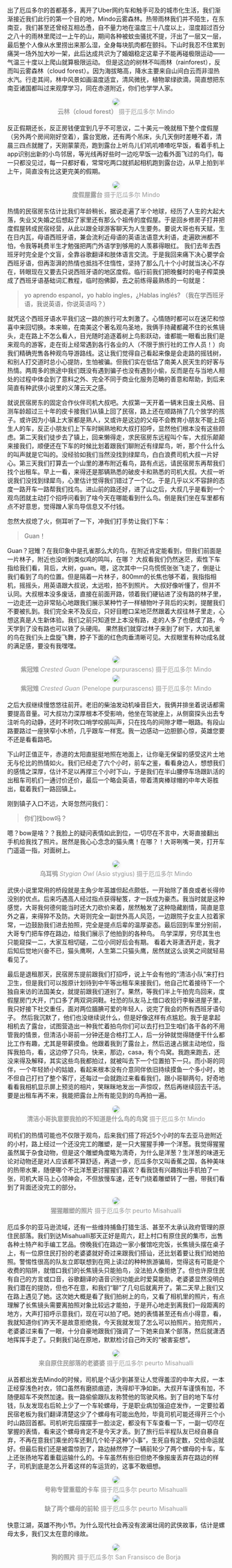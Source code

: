 <style>
    .figureBlock
    {
            display: inline-block;
            color: #999;
            padding: 4px
    }
    img
    {
        border-radius: 10px;
        box-shadow: 0 2px 4px 0 rgba(34,36,38,.12),0 2px 10px 0 rgba(34,36,38,.08);
    }
</style>
<!-- 南美初体验 二 观鸟江湖，人均藏龙卧虎 -->

出了厄瓜多尔的首都基多，离开了Uber网约车和触手可及的城市化生活，我们渐渐接近我们此行的第一个目的地，Mindo云雾森林。热带雨林我们并不陌生，在东南亚，我们甚至还曾经互相怂恿，自不量力地在温度三十八度以上，湿度超过百分之八十的雨林里爬过一上午的山，期间各种被蚊虫骚扰不提，汗出了一层又一层，最后整个人像从水里捞出来那么湿，全身每块肌肉都在颤抖。下山时我忍不住累到痛哭一场外加大吵一架，此后达成共识为了婚姻稳定这辈子不能再碰极限运动——气温三十度以上爬山就算极限运动。
但是这边的树林不叫雨林（rainforest），反而叫云雾森林（cloud forest）。因为海拔略高，降水主要来自山间白云而非湿热水汽。行走其间，林中风景如画温度适宜，清风微抚，植物翠绿欲滴，简直想把东南亚诸国都叫过来观摩学习，同在赤道附近，你们也学学人家。

<center>
    <img src="/2023-09-06_17-26_0344.jpg"><br>
    <div class="figureBlock">
        <b>云林（cloud forest）</b>  摄于厄瓜多尔 Mindo
    </div><br>
</center>

反正假期还长，反正房钱便宜到几乎不可思议，二十美元一晚就租下整个度假屋（另外两个房间刚好空着），露台宽敞，还有两个吊床，头几天倒时差睡不着，清晨三四点就醒了，天刚蒙蒙亮，跑到露台上听鸟儿们叽叽喳喳吃早饭，看着手机上app识别出新的小鸟邻居，等光线再好些时一边吃早饭一边看外面飞过的鸟们，每一只都没见过，每一只都好看，常常吃两口就抓起相机跑到露台边，从早上拍到半上午，简直没有比这更完美的假期。

<center>
    <img src="/IMG_20230904_134733.jpg"><br>
    <div class="figureBlock">
        <b>度假屋露台</b>  摄于厄瓜多尔 Mindo
    </div><br>
</center>

热情的民宿房东估计比我们年龄稍长，据说走遍了半个地球，经历了人生的大起大落，失业又失婚之后想起了家里还有那么个祖传的度假屋。于是回乡修房子打井把度假屋转成民宿经营，从此以跟全球游客聊天为人生要务。要说大哥也有天赋，生在日内瓦，母语西班牙语，兼会流利近母语的英语法语意大利语，走遍欧洲都不怕，令我等耗费半生才勉强把两门外语学到够用的人羡慕得眼红。
我们去年去西班牙时完全是个文盲，全靠谷歌翻译和肢体语言交流。于是我回来痛下决心要学会西班牙语，但再澎湃的热情也抵挡不住惰性，坚持了那么几十个小时就当决心不存在，转眼现在又要去只说西班牙语的地区度假。临行前我们把晚餐时的电子榨菜换成了西班牙语基础词汇教程，临时抱佛脚，去之前练得最熟练的一句就是：
>yo aprendo espanol，yo hablo ingles，¿Hablas inglés?  （我在学西班牙语，我说英语，你说英语吗？）

就凭这个西班牙语水平我们这一路的旅行可太刺激了。心情随时都可以在迷茫和惊喜中来回切换。本来嘛，在南美这个著名观鸟圣地，我俩手持藏都藏不住的长焦镜头，走在路上不怎么看人，目光随时追逐着树上鸟影跃动，谁都能一眼看出我们是来观鸟的游客，走在街上经常遇到各行各业的人（不限于旅行社的工作人员！）向我们精确兜售各种观鸟导游路线。这让我们觉得自己看起来像是会走路的摇钱树，和别人打交道时总小心提防，生怕被骗。但我们实在低估了南美人民天生的好客与热情。两周多的旅途中我们既没有遇到骗子也没有遇到小偷，反而是在与当地人相处的过程中体会到了意料之外、完全不同于商业化服务范畴的善意和帮助，到后来简直有种武侠小说里的义薄云天之感。

就说民宿房东的固定合作伙伴司机大叔吧。大叔第一天开着一辆末日废土风格、目测车龄超过三十年的皮卡接我们从镇上回了民宿，路上还在顺路捎了几个放学的孩子。或许因为小镇上大家都是熟人，又或许是这边的父母不会教育小朋友不能上陌生人的车，反正小朋友们上下车时娴熟地和大叔打招呼，显然他们根本没有这些顾虑。第二天我们徒步去了镇上，回来懒得走，求民宿房东远程叫个车，大叔乐颠颠来接我们，顺便还在下车的时候比划着跟我们聊附近有绿犀鸟，听，那个什么什么的叫声就是它叫的。没经验如我们当然没找到绿犀鸟，白白浪费司机大叔一片好心。第三天我们打算去一个山里的瀑布附近看鸟，路有点远，请民宿房东再帮我们找个出租车。早上一看，来得还是那辆熟悉的破皮卡和熟悉的司机大叔。大叔一听说我们没找到绿犀鸟，心里估计觉得我们错过了一个亿。于是几乎以义不容辞的态度一路开车一路帮我们找鸟。进山前的路还好，进了山之后，大叔几乎是看到一个观鸟团就主动打个招呼问看到了啥今天在哪能看到什么鸟。倒是我们坐在车里都有点不好意思，觉得蹭人家鸟导信息又不付钱。

忽然大叔熄了火，侧耳听了一下，冲我们打手势让我们下车：

>Guan！

Guan？冠雉？在我印象中是孔雀那么大的鸟，在附近肯定能看到，但我们前面是一片林子，附近也没听到类似鸡的鸣叫，在哪？
大叔看我们仍然迷茫，索性下车指给我们看，背后，大树，guan。嗯，这次其中一只鸟慌慌张张飞走了，倒是让我们看到了鸟的位置。但是隔着一片林子，800mm的长焦也够不着，我指指相机，摇摇头，用英语跟大叔说，太远啦，拍不到照片。
大叔好像听懂了，但并不认同。大叔根本没多废话，直接在前面开路，领着我们硬钻进了没有路的林子里，一边走还一边非常贴心地跟我们展示某种竹子一样植物叶子背后的尖刺，提醒我们不要被扎到。我们完全来不及反应，只好目瞪口呆地茫然跟着大叔往林子里走，心想这真是人生新体验。我们之前只知道世上本没有路，走的人多了也便成了路，今天学到了没有路也可以铁了头硬闯。
果然我们就穿过林子来到了树下，大如孔雀的鸟在我们头上盘旋飞舞，脖子下面的红色肉垂清晰可见。大叔眼里有种功成名就的满足感，要没有我嘿嘿。

<center>
    <img src="/2023-09-06_08-48_9836_Crested Guan 紫冠雉.jpg"><br>
    <div class="figureBlock">
        <b>紫冠雉</b> <i>Crested Guan</i> (Penelope purpurascens) 摄于厄瓜多尔 Mindo
    </div><br>
</center>

<center>
    <img src="/2023-09-06_08-48_9876_Crested Guan 紫冠雉.jpg"><br>
    <div class="figureBlock">
        <b>紫冠雉</b> <i>Crested Guan</i> (Penelope purpurascens) 摄于厄瓜多尔 Mindo
    </div><br>
</center>

之后大叔继续慢悠悠往前开。老旧的柴油发动机噪音巨大，我俩并排坐着说话都需要提高音量。可大叔功力深厚根本不受影响，他坐在驾驶座上，从侧窗探头出去专注听鸟的动静，还时不时吹口哨学咬鹃叫声，只在找鸟的间隙才瞟一眼路。有段山路要路过一座狭窄小木桥，几乎跟车一样宽。我一边感动一边胆颤心惊，英雄您要不还是看看路吧。

下山时正值正午，赤道的太阳直挺挺地照在地面上，让你毫无保留的感受这片土地无与伦比的热情如火。我们已经走了六个小时，前车之鉴，看看身边人，想想我们的感情之深厚，估计不足以再撑三个小时下山，于是我们在半山腰停车场跟趴活的出租车司机们一通讨价还价，最后一个略会英语，带着清爽棒球帽的中年大哥胜出，载着我们一路回镇上。

刚到镇子入口不远，大哥忽然问我们：
>你们找bow吗？

嗯？bow是啥？？我脸上的疑问表情如此到位，一切尽在不言中，大哥直接翻出手机给我找了照片。居然是我心心念念的猫头鹰！在哪？！大哥咧嘴一笑，打开车门遥遥一指，对面树上。

<center>
    <img src="/2023-09-06_20-18_1340_Stygian Owl 乌耳鸮.jpg"><br>
    <div class="figureBlock">
        <b>乌耳鸮</b> <i>Stygian Owl</i> (Asio stygius) 摄于厄瓜多尔 Mindo
    </div><br>
</center>

武侠小说里常用的桥段就是主角少年英雄但起点颇低，一开始除了善良或者长得帅没别的优点。后来巧遇高人经过指点获得秘笈，才一跃成为豪杰。我当时就是这种感觉，大哥我何德何能当时还大刀砍价来着，居然触发了这种隐藏剧情，简直是意外之喜，来得猝不及防。大哥则完全一副世外高人风范，一边跟院子女主人拉着家常，一边鼓励我们进去拍照，完全是提点后辈的温厚姿态。最后回到车里分别前，大哥专门把车停在路边，给我们展示了他拍到的各种鸟。
鸟学深厚，穷尽其生也只能窥探一二，大家互相切磋，二位小同好后会有期。
看着大哥潇洒开走，我才后知后觉地兴奋不已，猫头鹰啊，人生第二只猫头鹰，居然就这么谈笑之间就轻易看见了。

最后是退租那天，民宿房东提前跟我们打招呼，说上午会有他的“清洁小队”来打扫卫生，但是我们可以按原计划待到中午等出租车来接我们，他自己忙着接待下一个独自来访的法国美女，就提前跟我们道别了。果然，等我们半上午拍完鸟回来，度假屋房门大开，门口多了两双洞洞鞋。社恐的队友马上借口收拾行李躲进屋子里，我只好接下社交重任，面对两位腼腆可爱的年轻人，说完了我会的所有西班牙语句子。
然后我沉默了，他们也没继续说什么，但是好像这样有点尴尬。我于是拿起相机去了露台，试图营造出一种我忙着拍鸟你们可以去打扫卫生咱们各干各的不用管我的情景，但清洁小哥前一分钟还是合格打工人，后一分钟就觉得随便干什么都比工作有趣，尤其是带薪摸鱼。他跟着我到了露台上，然后迅速占据主动地位，指挥我拍鸟，看，这边停了只鸟，快来，那边，casa，有个鸟窝。我跑来跑去，还没来得及解释，其实这些鸟我都拍过，就被叫去下一个位置拍下一只。而小哥的同伴，一个年轻娇小的姑娘，看起来根本没有介意同伴依旧持续摸鱼一个多小时，她不但自己打扫了整个客厅，还每过一会就跑过来看看我们，跟小哥聊两句，好奇地看看我相机显示屏上预览的相片，笑眯眯地发出一声惊叹，然后再继续回去干活。要是出租车再不来，我能把露台上所有能见到的鸟再拍一遍。

<center>
    <img src="/"><br>
    <div class="figureBlock">
        <b>清洁小哥执意要我拍的不知道是什么鸟的鸟窝</b> 摄于厄瓜多尔 Mindo
    </div><br>
</center>

司机们的热情可能也不仅限于观鸟，后来我们搭了将近5个小时的车去亚马逊附近的小村，路上经过一个还没完工的雕塑，是一只大猩猩手捧一个洋葱。我觉得猩猩虽然属于杂食动物，但是这个雕塑角度略为清奇，为什么是洋葱？生洋葱的味道无论对动物还是对人应该都不算舒适，再退一步，厄瓜多尔又叫香蕉之国，各种美味的热带水果，随便哪个不比洋葱更讨猩猩们喜欢？看我饶有兴趣掏出手机拍了一张，司机大哥马上心领神会，不但放慢车速，还专门绕着雕塑转了一圈，带我们看到了背面还没完工的部分。

<center>
    <img src="/IMG_20230916_150705.jpg"><br>
    <div class="figureBlock">
        <b>猩猩雕塑的照片</b> 摄于厄瓜多尔 peurto Misahualli
    </div><br>
</center>

厄瓜多尔的亚马逊流域，还有一些维持捕鱼打猎生活、甚至不太承认政府管理的原住民部落。我们到达Misahualli那天正好是周六，赶上村口有原住民的集市，出售各种土特产和手编工艺品。傍晚我们在路边一家小餐馆吃完饭，长焦镜头摆在桌子上，有一位原住民打扮的老婆婆就好奇过来跟我们搭讪，还比划着要让我们给她拍照。警惕性很高的队友立即联想到在网上读过的种种旅游骗局，觉得这有可能是个收费的陷阱，就借口我们的长焦镜头只能拍鸟，没法拍人像拒绝了。但也许原住民有自己的方言或口音，谷歌翻译的语音识别功能此时爱莫能助，老婆婆显然没明白我们潜在的提防，但也不在意，和我们“聊”了几句后就离开了。第二天早上我们又在路上遇见了她。这次她大概是看了我们拍树上的鸟，又看了相机里的照片，有点理解了长焦镜头需要离拍照对象比较远才能拍，于是开心地走到离我们一段距离的地方，大声打招呼示意我们，现在可以拍了吧。她的表情甚至还有点小得意，看，我就知道你们昨天不是故意拒绝我，今天我就发现了怎么可以拍照片。拍完照片，老婆婆过来看了一眼，十分自豪地跟我们强调了一下她来自某个部落，然后就潇洒地挥挥手走了。只剩我们站在原地，默默检讨自己昨天的“被害妄想”。

<center>
    <img src="/2023-09-17_08-05_5004.jpg"><br>
    <div class="figureBlock">
        <b>来自原住民部落的老婆婆</b> 摄于厄瓜多尔 peurto Misahualli
    </div><br>
</center>


从首都出发去Mindo的时候，司机是个话少到甚至让人觉得羞涩的中年大叔，一本正经穿浅色衬衣，领口虽然有磨损痕迹，洗得却干净如新。大叔开车谨慎有加，不随便超车不突然加速。我一路偷偷跟队友称赞他的驾驶风格。到了目的地下车付钱，队友发现右后轮上少了一个车轮螺母，于是职业病加强迫症发作，一定要拉着民宿老板为我们翻译清楚这少了个螺母有可能出危险，毕竟司机可能还得开三个小时山路回首都。司机听完后摆摆手一脸淡定，都没有下车查看一下，一副一切尽在掌握的表情，看来这个螺母肯定不是今天才丢。到了旅行后半程队友已经自暴自弃，不再在意我们乘坐的车还剩几个轮子这种“小事”，生死自有定数，交给命运就好。但最后我们还是被震惊到了，路边赫然停了一辆前轮少了两个螺母的卡车，车上还张扬地写着重载运输什么的。卡车虽然有些旧但绝不像报废丢弃在路边的样子，司机到底是怎么开着这样的车运货的，这事不敢细想。

<center>
    <img src="/IMG_20230917_135143.jpg"><br>
    <div class="figureBlock">
        <b>号称专营重载的卡车</b> 摄于厄瓜多尔 peurto Misahualli
    </div><br>
</center>

<center>
    <img src="/IMG_20230917_073340.jpg"><br>
    <div class="figureBlock">
        <b>缺了两个螺母的前轮</b> 摄于厄瓜多尔 peurto Misahualli
    </div><br>
</center>


快意江湖，英雄不拘小节。为什么现代社会再没有波澜壮阔的武侠故事，估计是螺母太多，我们又太在意的缘故。

<center>
    <img src="2023-09-16_08-23_0775.jpg"><br>
    <div class="figureBlock">
        <b>狗的照片</b> 摄于厄瓜多尔 San Fransisco de Borja
    </div><br>
</center>

